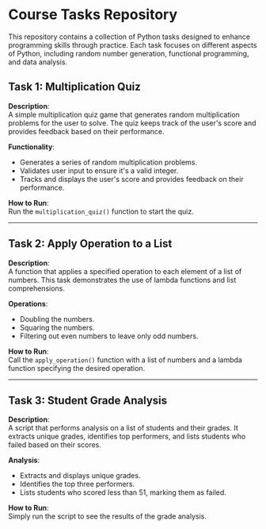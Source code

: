 # Course Tasks Repository

This repository contains a collection of Python tasks designed to enhance programming skills through practice. Each task focuses on different aspects of Python, including random number generation, functional programming, and data analysis.

## Task 1: Multiplication Quiz

**Description**:  
A simple multiplication quiz game that generates random multiplication problems for the user to solve. The quiz keeps track of the user's score and provides feedback based on their performance.

**Functionality**:
- Generates a series of random multiplication problems.
- Validates user input to ensure it's a valid integer.
- Tracks and displays the user's score and provides feedback on their performance.

**How to Run**:  
Run the `multiplication_quiz()` function to start the quiz.

---

## Task 2: Apply Operation to a List

**Description**:  
A function that applies a specified operation to each element of a list of numbers. This task demonstrates the use of lambda functions and list comprehensions.

**Operations**:
- Doubling the numbers.
- Squaring the numbers.
- Filtering out even numbers to leave only odd numbers.

**How to Run**:  
Call the `apply_operation()` function with a list of numbers and a lambda function specifying the desired operation.

---

## Task 3: Student Grade Analysis

**Description**:  
A script that performs analysis on a list of students and their grades. It extracts unique grades, identifies top performers, and lists students who failed based on their scores.

**Analysis**:
- Extracts and displays unique grades.
- Identifies the top three performers.
- Lists students who scored less than 51, marking them as failed.

**How to Run**:  
Simply run the script to see the results of the grade analysis.
